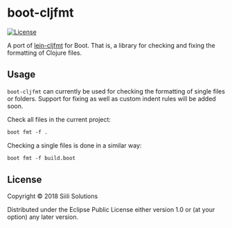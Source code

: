 # boot-cljfmt

[![License](https://img.shields.io/badge/License-EPL%201.0-red.svg)](https://opensource.org/licenses/EPL-1.0)

A port of [lein-cljfmt](https://github.com/weavejester/cljfmt) for Boot.
That is, a library for checking and fixing the formatting of Clojure files.

## Usage

`boot-cljfmt` can currently be used for checking the formatting of single files
or folders. Support for fixing as well as custom indent rules will be added soon.

Check all files in the current project:
```clojure
boot fmt -f .
```

Checking a single files is done in a similar way:
```clojure
boot fmt -f build.boot
```

## License

Copyright © 2018 Siili Solutions

Distributed under the Eclipse Public License either version 1.0 or (at
your option) any later version.
